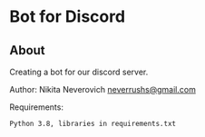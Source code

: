 Bot for Discord
====

About
-----

Сreating a bot for our discord server.

Author: Nikita Neverovich <neverrushs@gmail.com>

Requirements:

    Python 3.8, libraries in requirements.txt
